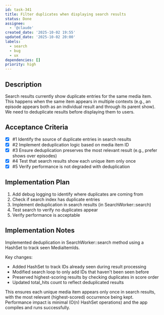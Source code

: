 ```yaml
---
id: task-341
title: Filter duplicates when displaying search results
status: Done
assignee:
  - '@claude'
created_date: '2025-10-02 19:55'
updated_date: '2025-10-02 20:00'
labels:
  - search
  - bug
  - ux
dependencies: []
priority: high
---
```


## Description

Search results currently show duplicate entries for the same media item. This happens when the same item appears in multiple contexts (e.g., an episode appears both as an individual result and through its parent show). We need to deduplicate results before displaying them to users.

## Acceptance Criteria
<!-- AC:BEGIN -->
- [x] #1 Identify the source of duplicate entries in search results
- [x] #2 Implement deduplication logic based on media item ID
- [x] #3 Ensure deduplication preserves the most relevant result (e.g., prefer shows over episodes)
- [x] #4 Test that search results show each unique item only once
- [x] #5 Verify performance is not degraded with deduplication
<!-- AC:END -->


## Implementation Plan

1. Add debug logging to identify where duplicates are coming from
2. Check if search index has duplicate entries
3. Implement deduplication in search results (in SearchWorker::search)
4. Test search to verify no duplicates appear
5. Verify performance is acceptable


## Implementation Notes

Implemented deduplication in SearchWorker::search method using a HashSet to track seen MediaItemIds.

Key changes:
- Added HashSet<MediaItemId> to track IDs already seen during result processing
- Modified search loop to only add IDs that haven't been seen before
- Preserved highest-scoring results by checking duplicates in score order
- Updated total_hits count to reflect deduplicated results

This ensures each unique media item appears only once in search results, with the most relevant (highest-scored) occurrence being kept. Performance impact is minimal (O(n) HashSet operations) and the app compiles and runs successfully.
